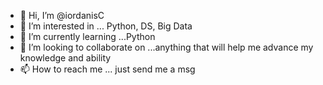 - 👋 Hi, I’m @iordanisC
- 👀 I’m interested in ... Python, DS, Big Data
- 🌱 I’m currently learning ...Python
- 💞️ I’m looking to collaborate on ...anything that will help me advance my knowledge and ability
- 📫 How to reach me ... just send me a msg

<!---
iordanisC/iordanisC is a ✨ special ✨ repository because its `README.md` (this file) appears on your GitHub profile.
You can click the Preview link to take a look at your changes.
--->
